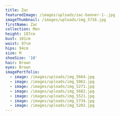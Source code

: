 ```yaml
---
title: Zac
featuredImage: /images/uploads/zac-banner-1-.jpg
imageThumbnail: /images/uploads/img_5716.jpg
firstName: Zac
collection: Men
height: 187cm
bust: 101cm
waist: 97cm
hips: 94cm
size: M
shoeSize: '10'
hair: Brown
eyes: Brown
imagePortfolio:
  - image: /images/uploads/img_5664.jpg
  - image: /images/uploads/img_5062.jpg
  - image: /images/uploads/img_5271.jpg
  - image: /images/uploads/img_5682.jpg
  - image: /images/uploads/img_5521.jpg
  - image: /images/uploads/img_5734.jpg
  - image: /images/uploads/img_5202.jpg
---
```


